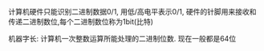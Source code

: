 计算机硬件只能识别二进制数据0/1, 用低/高电平表示0/1, 硬件的针脚用来接收和传递二进制数位,每个二进制数位称为1bit(比特)

机器字长: 计算机一次整数运算所能处理的二进制位数. 现在一般都是64位